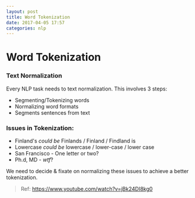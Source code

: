 ```yaml
---
layout: post
title: Word Tokenization
date: 2017-04-05 17:57
categories: nlp
---
```


# Word Tokenization

### Text Normalization

Every NLP task needs to text normalization. This involves 3 steps:

- Segmenting/Tokenizing words
- Normalizing word formats
- Segments sentences from text

### Issues in Tokenization:

- Finland's  _could be_ Finlands / Finland / Findland is
- Lowercase _could be_ lowercase / lower-case / lower case
- San Francisco - One letter or two?
- Ph.d, MD _-_ _wtf_?

We need to decide & fixate on normalizing these issues to achieve a better tokenization.

> Ref: https://www.youtube.com/watch?v=jBk24DI8kg0
